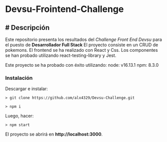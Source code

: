 # Devsu-Frointend-Challenge

## # Descripción
Este repositorio presenta los resultados del *Challenge Front End Devsu* para el puesto de **Desarrollador Full Stack**
El proyecto consiste en un CRUD de pokemons.
El frontend se ha realizado con React y Css.
Los componentes se han probado utilizando react-testing-library y Jest.

Este proyecto se ha probado con éxito utilizando: 
    node: v16.13.1
    npm: 8.3.0

### Instalación
Descargar e instalar:
```
> git clone https://github.com/alx4329/Devsu-Challenge.git

> npm i
```

Luego, hacer: 

```
> npm start
```
El proyecto se abrirá en **http://localhost:3000**. 


